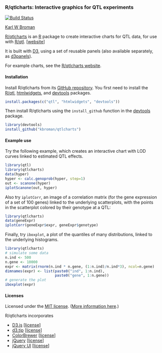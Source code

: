 ### R/qtlcharts: Interactive graphics for QTL experiments

[![Build Status](https://travis-ci.org/kbroman/qtlcharts.png?branch=master)](https://travis-ci.org/kbroman/qtlcharts)

[Karl W Broman](http://kbroman.org)

[R/qtlcharts](http://kbroman.org/qtlcharts) is an [R](http://www.r-project.org) package to create
interactive charts for QTL data, for use
with [R/qtl](http://www.rqtl.org). \[[website](http://kbroman.org/qtlcharts)\]

It is built with [D3](http://d3js.org), using a set of reusable
panels (also available separately, as [d3panels](http://kbroman.org/d3panels)).

For example charts, see the [R/qtlcharts website](http://kbroman.org/qtlcharts).

#### Installation

Install R/qtlcharts from its
[GitHub repository](http://github.com/kbroman/qtlcharts). You first need to
install the [R/qtl](http://www.rqtl.org),
[htmlwidgets](http://htmlwidgets.org),
and [devtools](https://github.com/hadley/devtools) packages.

```r
install.packages(c("qtl", "htmlwidgets", "devtools"))
```

Then install R/qtlcharts using the `install_github` function in the
[devtools](http://github.com/hadley/devtools) package.

```r
library(devtools)
install_github("kbroman/qtlcharts")
```

#### Example use

Try the following example, which creates an interactive chart with LOD
curves linked to estimated QTL effects.

```r
library(qtl)
library(qtlcharts)
data(hyper)
hyper <- calc.genoprob(hyper, step=1)
out <- scanone(hyper)
iplotScanone(out, hyper)
```

Also try `iplotCorr`, an image of a correlation matrix (for the
gene expression of a set of 100 genes) linked to the underlying
scatterplots, with the points in the scatterplot colored by their
genotype at a QTL:

```r
library(qtlcharts)
data(geneExpr)
iplotCorr(geneExpr$expr, geneExpr$genotype)
```

Finally, try `iboxplot`, a plot of the quantiles of many
distributions, linked to the underlying histograms.

```r
library(qtlcharts)
# simulate some data
n.ind <- 500
n.gene <- 10000
expr <- matrix(rnorm(n.ind * n.gene, (1:n.ind)/n.ind*3), ncol=n.gene)
dimnames(expr) <- list(paste0("ind", 1:n.ind),
                       paste0("gene", 1:n.gene))
# generate the plot
iboxplot(expr)
```

#### Licenses

Licensed under the [MIT license](LICENSE). ([More information here](http://en.wikipedia.org/wiki/MIT_License).)

R/qtlcharts incorporates
- [D3.js](http://d3js.org) \[[license](inst/htmlwidgets/lib/d3/LICENSE)\]
- [d3.tip](http://github.com/Caged/d3-tip) \[[license](inst/htmlwidgets/lib/d3-tip/LICENSE)\]
- [ColorBrewer](http://colorbrewer2.org) \[[license](inst/htmlwidgets/lib/colorbrewer/LICENSE)\]
- [jQuery](http://jquery.com) \[[license](inst/htmlwidgets/lib/jquery/MIT-LICENSE.txt)\]
- [jQuery UI](http://jqueryui.com/) \[[license](inst/htmlwidgets/lib/jquery-ui/LICENSE.txt)\]
